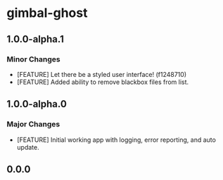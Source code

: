 # gimbal-ghost

## 1.0.0-alpha.1

### Minor Changes

- [FEATURE] Let there be a styled user interface! (f1248710)
- [FEATURE] Added ability to remove blackbox files from list.

## 1.0.0-alpha.0

### Major Changes

- [FEATURE] Initial working app with logging, error reporting, and auto update.

## 0.0.0
